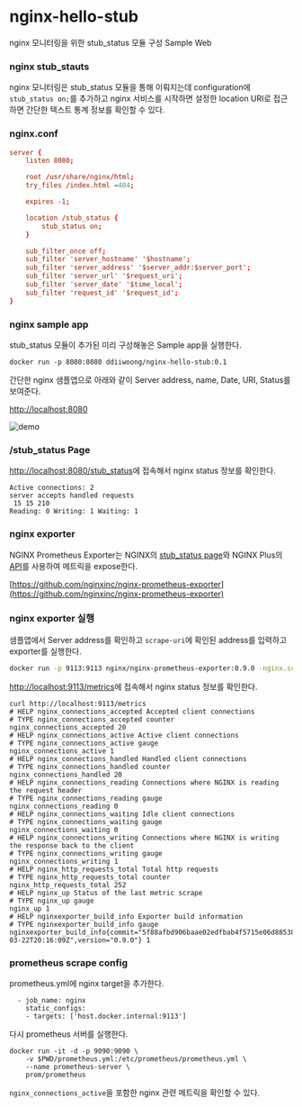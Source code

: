 # nginx-hello-stub

nginx 모니터링을 위한 stub_status 모듈 구성 Sample Web

### nginx stub_stauts

nginx 모니터링은 stub_status 모듈을 통해 이뤄지는데 configuration에 `stub_status on;`를 추가하고 nginx 서비스를 시작하면 설정한 location URI로 접근하면 간단한 텍스트 통계 정보를 확인할 수 있다.  

### nginx.conf

```conf
server {
    listen 8080;

    root /usr/share/nginx/html;
    try_files /index.html =404;

    expires -1;

    location /stub_status {
        stub_status on;
    }

    sub_filter_once off;
    sub_filter 'server_hostname' '$hostname';
    sub_filter 'server_address' '$server_addr:$server_port';
    sub_filter 'server_url' '$request_uri';
    sub_filter 'server_date' '$time_local';
    sub_filter 'request_id' '$request_id';
}
```

### nginx sample app

stub_status 모듈이 추가된 미리 구성해놓은 Sample app을 실행한다.  

```
docker run -p 8080:8080 ddiiwoong/nginx-hello-stub:0.1
```

간단한 nginx 샘플앱으로 아래와 같이 Server address, name, Date, URI, Status를 보여준다.

[http://localhost:8080](http://localhost:8080)

![demo](./nginx-sample.png)

### /stub_status Page

[http://localhost:8080/stub_status](http://localhost:8080/stub_status)에 접속해서 nginx status 정보를 확인한다.

```
Active connections: 2 
server accepts handled requests
 15 15 210 
Reading: 0 Writing: 1 Waiting: 1 
```

### nginx exporter

NGINX Prometheus Exporter는 NGINX의 [stub_status page](http://nginx.org/en/docs/http/ngx_http_stub_status_module.html#stub_status)와 NGINX Plus의 [API](https://nginx.org/en/docs/http/ngx_http_api_module.html)를 사용하여 메트릭을 expose한다. 

[https://github.com/nginxinc/nginx-prometheus-exporter](https://github.com/nginxinc/nginx-prometheus-exporter)

### nginx exporter 실행

샘플앱에서 Server address를 확인하고 `scrape-uri`에 확인된 address를 입력하고 exporter를 실행한다.

```sh
docker run -p 9113:9113 nginx/nginx-prometheus-exporter:0.9.0 -nginx.scrape-uri=http://<nginx-address>:8080/stub_status
```

[http://localhost:9113/metrics](http://localhost:9113/metrics)에 접속해서 nginx status 정보를 확인한다.

```
curl http://localhost:9113/metrics
# HELP nginx_connections_accepted Accepted client connections
# TYPE nginx_connections_accepted counter
nginx_connections_accepted 20
# HELP nginx_connections_active Active client connections
# TYPE nginx_connections_active gauge
nginx_connections_active 1
# HELP nginx_connections_handled Handled client connections
# TYPE nginx_connections_handled counter
nginx_connections_handled 20
# HELP nginx_connections_reading Connections where NGINX is reading the request header
# TYPE nginx_connections_reading gauge
nginx_connections_reading 0
# HELP nginx_connections_waiting Idle client connections
# TYPE nginx_connections_waiting gauge
nginx_connections_waiting 0
# HELP nginx_connections_writing Connections where NGINX is writing the response back to the client
# TYPE nginx_connections_writing gauge
nginx_connections_writing 1
# HELP nginx_http_requests_total Total http requests
# TYPE nginx_http_requests_total counter
nginx_http_requests_total 252
# HELP nginx_up Status of the last metric scrape
# TYPE nginx_up gauge
nginx_up 1
# HELP nginxexporter_build_info Exporter build information
# TYPE nginxexporter_build_info gauge
nginxexporter_build_info{commit="5f88afbd906baae02edfbab4f5715e06d88538a0",date="2021-03-22T20:16:09Z",version="0.9.0"} 1
```

### prometheus scrape config

prometheus.yml에 nginx target을 추가한다. 
```
  - job_name: nginx
    static_configs:
    - targets: ['host.docker.internal:9113']
```

다시 prometheus 서버를 실행한다.
```
docker run -it -d -p 9090:9090 \
    -v $PWD/prometheus.yml:/etc/prometheus/prometheus.yml \
    --name prometheus-server \
    prom/prometheus
```

`nginx_connections_active`을 포함한 nginx 관련 메트릭을 확인할 수 있다.  
